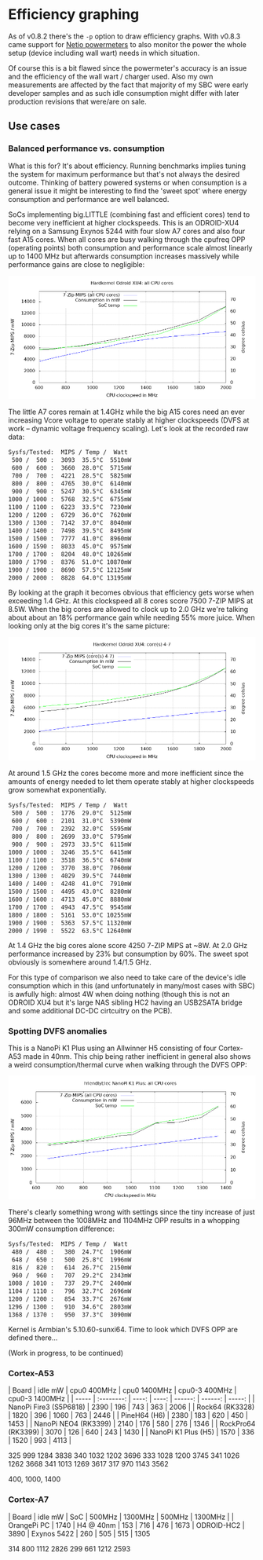 # Efficiency graphing

As of v0.8.2 there's the `-p` option to draw efficiency graphs. With v0.8.3 came support for [Netio powermeters](https://www.netio-products.com/en) to also monitor the power the whole setup (device including wall wart) needs in which situation.

Of course this is a bit flawed since the powermeter's accuracy is an issue and the efficiency of the wall wart / charger used. Also my own measurements are affected by the fact that majority of my SBC were early developer samples and as such idle consumption might differ with later production revisions that were/are on sale.

## Use cases

### Balanced performance vs. consumption

What is this for? It's about efficiency. Running benchmarks implies tuning the system for maximum performance but that's not always the desired outcome. Thinking of battery powered systems or when consumption is a general issue it might be interesting to find the 'sweet spot' where energy consumption and performance are well balanced.

SoCs implementing big.LITTLE (combining fast and efficient cores) tend to become very inefficient at higher clockspeeds. This is an ODROID-XU4 relying on a Samsung Exynos 5244 with four slow A7 cores and also four fast A15 cores. When all cores are busy walking through the cpufreq OPP (operating points) both consumption and performance scale almost linearly up to 1400 MHz but afterwards consumption increases massively while performance gains are close to negligible:

![](pics/odroidhc2_all_cores.png)

The little A7 cores remain at 1.4GHz while the big A15 cores need an ever increasing Vcore voltage to operate stably at higher clockspeeds (DVFS at work – dynamic voltage frequency scaling). Let's look at the recorded raw data:

    Sysfs/Tested:  MIPS / Temp /  Watt
     500 /  500 :  3093  35.5°C  5510mW
     600 /  600 :  3660  28.0°C  5715mW
     700 /  700 :  4221  28.5°C  5825mW
     800 /  800 :  4765  30.0°C  6140mW
     900 /  900 :  5247  30.5°C  6345mW
    1000 / 1000 :  5768  32.5°C  6755mW
    1100 / 1100 :  6223  33.5°C  7230mW
    1200 / 1200 :  6729  36.0°C  7620mW
    1300 / 1300 :  7142  37.0°C  8040mW
    1400 / 1400 :  7498  39.5°C  8495mW
    1500 / 1500 :  7777  41.0°C  8960mW
    1600 / 1590 :  8033  45.0°C  9575mW
    1700 / 1700 :  8204  48.0°C 10265mW
    1800 / 1790 :  8376  51.0°C 10870mW
    1900 / 1900 :  8690  57.5°C 12125mW
    2000 / 2000 :  8828  64.0°C 13195mW

By looking at the graph it becomes obvious that efficiency gets worse when exceeding 1.4 GHz. At this clockspeed all 8 cores score 7500 7-ZIP MIPS at 8.5W. When the big cores are allowed to clock up to 2.0 GHz we're talking about about an 18% performance gain while needing 55% more juice. When looking only at the big cores it's the same picture:

![](pics/odroidhc2_cpu4-7.png)

At around 1.5 GHz the cores become more and more inefficient since the amounts of energy needed to let them operate stably at higher clockspeeds grow somewhat exponentially.

    Sysfs/Tested:  MIPS / Temp /  Watt
     500 /  500 :  1776  29.0°C  5125mW
     600 /  600 :  2101  31.0°C  5390mW
     700 /  700 :  2392  32.0°C  5595mW
     800 /  800 :  2699  33.0°C  5795mW
     900 /  900 :  2973  33.5°C  6115mW
    1000 / 1000 :  3246  35.5°C  6415mW
    1100 / 1100 :  3518  36.5°C  6740mW
    1200 / 1200 :  3770  38.0°C  7060mW
    1300 / 1300 :  4029  39.5°C  7440mW
    1400 / 1400 :  4248  41.0°C  7910mW
    1500 / 1500 :  4495  43.0°C  8280mW
    1600 / 1600 :  4713  45.0°C  8880mW
    1700 / 1700 :  4943  47.5°C  9545mW
    1800 / 1800 :  5161  53.0°C 10255mW
    1900 / 1900 :  5363  57.5°C 11320mW
    2000 / 1990 :  5522  63.5°C 12640mW

At 1.4 GHz the big cores alone score 4250 7-ZIP MIPS at ~8W. At 2.0 GHz performance increased by 23% but consumption by 60%. The sweet spot obviously is somewhere around 1.4/1.5 GHz.

For this type of comparison we also need to take care of the device's idle consumption which in this (and unfortunately in many/most cases with SBC) is awfully high: almost 4W when doing nothing (though this is not an ODROID XU4 but it's large NAS sibling HC2 having an USB2SATA bridge and some additional DC-DC cirtcuitry on the PCB).

### Spotting DVFS anomalies

This is a NanoPi K1 Plus using an Allwinner H5 consisting of four Cortex-A53 made in 40nm. This chip being rather inefficient in general also shows a weird consumption/thermal curve when walking through the DVFS OPP:

![](pics/nanopik1plus_all_cores.png)

There's clearly something wrong with settings since the tiny increase of just 96MHz between the 1008MHz and 1104MHz OPP results in a whopping 300mW consumption difference:

    Sysfs/Tested:  MIPS / Temp /  Watt
     480 /  480 :   380  24.7°C  1906mW
     648 /  650 :   500  25.8°C  1996mW
     816 /  820 :   614  26.7°C  2150mW
     960 /  960 :   707  29.2°C  2343mW
    1008 / 1010 :   737  29.7°C  2400mW
    1104 / 1110 :   796  32.7°C  2696mW
    1200 / 1200 :   854  33.7°C  2676mW
    1296 / 1300 :   910  34.6°C  2803mW
    1368 / 1370 :   950  37.3°C  3090mW

Kernel is Armbian's 5.10.60-sunxi64. Time to look which DVFS OPP are defined there...


(Work in progress, to be continued)








### Cortex-A53

| Board | idle mW | cpu0 400MHz | cpu0 1400MHz | cpu0-3 400MHz | cpu0-3 1400MHz |
| ----- | :--------: | ----: | ----: | ------: | ------: | -----: |
| NanoPi Fire3 (S5P6818) | 2390 | 196 | 743 | 363 | 2006 |
| Rock64 (RK3328) | 1820 | 396 | 1060 | 763 | 2446 |
| PineH64 (H6) | 2380 | 183 | 620 | 450 | 1453 |
| NanoPi NEO4 (RK3399) | 2140 | 176 | 580 | 276 | 1346 |
| RockPro64 (RK3399) | 3070 | 126 | 640 | 243 | 1430 |
| NanoPi K1 Plus (H5) | 1570 | 336 | 1520 | 993 | 4113 |

325 999 1284 3838
340 1032 1202 3696
333 1028 1200 3745
341 1026 1262 3668
341 1013 1269 3617
317 970 1143 3562

400, 1000, 1400


### Cortex-A7

| Board | idle mW | SoC | 500MHz | 1300MHz | 500MHz | 1300MHz |
| OrangePi PC | 1740 | H4 @ 40nm | 153 | 716 | 476 | 1673
| ODROID-HC2 | 3890 | Exynos 5422 | 260 | 505 | 515 | 1305

314 800 1112 2826
299 661 1212 2593